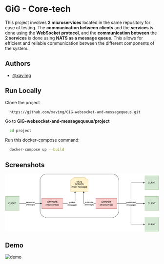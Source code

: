 
# GiG - Core-tech 

This project involves **2 microservices** located in the same repository for ease of testing. The **communication between** **clients** and the **services** is done using the **WebSocket** **protocol**, and the **communication between** the **2 services** is done using **NATS as a message queue**. This allows for efficient and reliable communication between the different components of the system.

## Authors

- [@xavimg](https://github.com/xavimg)


## Run Locally

Clone the project

```bash
  https://github.com/xavimg/GiG-websocket-and-messagequeus.git
```

Go to **GiG-websocket-and-messagequeus/project**

```bash
  cd project
```
Run this docker-compose command:

```bash
  docker-compose up --build
```


## Screenshots

![diagram](diagram.png)

## Demo

![demo](demo.png)

